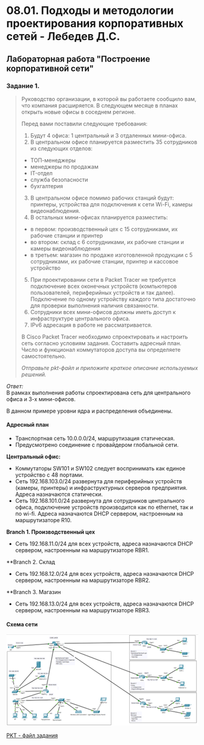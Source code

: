 # 08.01. Подходы и методологии проектирования корпоративных сетей - Лебедев Д.С.
## Лабораторная работа "Построение корпоративной сети"
### Задание 1.
> Руководство организации, в которой вы работаете сообщило вам, что компания расширяется. В следующем месяце в планах открыть новые офисы в соседнем регионе.
> 
> Перед вами поставили следующие требования:
> 
> 1. Будут 4 офиса: 1 центральный и 3 отдаленных мини-офиса.
> 2. В центральном офисе планируется разместить 35 сотрудников из следующих отделов:
> - ТОП-менеджеры
> - менеджеры по продажам
> - IT-отдел
> - служба безопасности
> - бухгалтерия
> 3. В центральном офисе помимо рабочих станций будут: принтеры, устройства для подключения к сети Wi-Fi, камеры видеонаблюдения.
> 4. В остальных мини-офисах планируется разместить:
> - в первом: производственный цех с 15 сотрудниками, их рабочие станции и принтер
> - во втором: склад с 6 сотрудниками, их рабочие станции и камеры видеонаблюдения
> - в третьем: магазин по продаже изготовленной продукции с 5 сотрудниками, их рабочие станции, принтер и кассовое устройство
> 5. При проектировании сети в Packet Tracer не требуется подключение всех оконечных устройств (компьютеров пользователей, периферийных устройств и так далее). Подключение по одному устройству каждого типа достаточно для проверки выполнения наличия связанности.
> 6. Сотрудники всех мини-офисов должны иметь доступ к инфраструктуре центрального офиса.
> 7. IPv6 адресация в работе не рассматривается.
> 
> В Cisco Packet Tracer необходимо спроектировать и настроить сеть согласно условиям задания. Составить адресный план. Число и функционал коммутаторов доступа вы определяете самостоятельно.
> 
> *Отправьте pkt-файл и приложите краткое описание используемых решений.*

*Ответ:*  
В рамках выполнения работы спроектирована сеть для центрального офиса и 3-х мини-офисов.

В данном примере уровни ядра и распределения объединены.
#### Адресный план
- Транспортная сеть 10.0.0.0/24, маршрутизация статическая.
- Предусмотрено соединение с провайдером глобальной сети.

**Центральный офис:**
- Коммутаторы SW101 и SW102 следует воспринимать как единое устройство с 48 портами.
- Сеть 192.168.103.0/24 развернута для периферийных устройств (камеры, принтеры) и инфраструктурных серверов предприятия. Адреса назначаются статически.
- Сеть 192.168.101.0/24 развернута для сотрудников центрального офиса, подключение устройств производится как по ethernet, так и по wi-fi. Адреса назначаются DHCP сервером, настроенным на маршрутизаторе R10.

**Branch 1. Производственный цех**
- Сеть 192.168.11.0/24 для всех устройств, адреса назначаются DHCP сервером, настроенным на маршрутизаторе RBR1.

**Branch 2. Склад
- Сеть 192.168.12.0/24 для всех устройств, адреса назначаются DHCP сервером, настроенным на маршрутизаторе RBR2.

**Branch 3. Магазин
- Сеть 192.168.13.0/24 для всех устройств, адреса назначаются DHCP сервером, настроенным на маршрутизаторе RBR3.

#### Схема сети
![](_att/0801-01-01.png)  

[PKT - файл задания](_att/0801-01-01.pkt)
